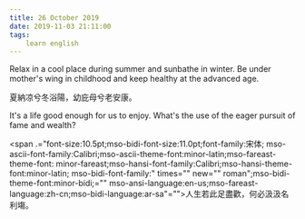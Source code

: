 ```yaml
---
title: 26 October 2019
date: 2019-11-03 21:11:00
tags:
    learn english
---
```

<p .="MsoNormal"><span lang="EN-US">Relax in a cool place during summer and sunbathe
in winter. Be under mother</span><span lang="EN-US" .="font-family:&#x5B8B;&#x4F53;">&apos;</span><span lang="EN-US">s wing in childhood and keep healthy at the advanced age. </span></p>

<p .="MsoNormal"><span .="font-family:&#x5B8B;&#x4F53;;mso-ascii-font-family:Calibri;
mso-ascii-theme-font:minor-latin;mso-fareast-font-family:&#x5B8B;&#x4F53;;mso-fareast-theme-font:
minor-fareast;mso-hansi-font-family:Calibri;mso-hansi-theme-font:minor-latin">&#x590F;&#x7D0D;&#x51C9;&#x516E;&#x51AC;&#x6D74;&#x967D;&#xFF0C;&#x5E7C;&#x5E87;&#x6BCD;&#x516E;&#x8001;&#x5B89;&#x5EB7;&#x3002;</span></p><p .="MsoNormal"><span lang="EN-US">It</span><span lang="EN-US" .="font-family:
&#x5B8B;&#x4F53;">&apos;</span><span lang="EN-US">s a life good enough for us to enjoy. What</span><span lang="EN-US" .="font-family:&#x5B8B;&#x4F53;">&apos;</span><span lang="EN-US">s the use of the
eager pursuit of fame and wealth?</span></p><p .="MsoNormal"><span .="font-family:&#x5B8B;&#x4F53;;mso-ascii-font-family:Calibri;
mso-ascii-theme-font:minor-latin;mso-fareast-font-family:&#x5B8B;&#x4F53;;mso-fareast-theme-font:
minor-fareast;mso-hansi-font-family:Calibri;mso-hansi-theme-font:minor-latin">

<span .="font-size:10.5pt;mso-bidi-font-size:11.0pt;font-family:&#x5B8B;&#x4F53;;
mso-ascii-font-family:Calibri;mso-ascii-theme-font:minor-latin;mso-fareast-theme-font:
minor-fareast;mso-hansi-font-family:Calibri;mso-hansi-theme-font:minor-latin;
mso-bidi-font-family:" times="" new="" roman";mso-bidi-theme-font:minor-bidi;="" mso-ansi-language:en-us;mso-fareast-language:zh-cn;mso-bidi-language:ar-sa"="">&#x4EBA;&#x751F;&#x82E5;&#x6B64;&#x8DB3;&#x76E1;&#x6B61;&#xFF0C;&#x4F55;&#x5FC5;&#x6C72;&#x6C72;&#x540D;&#x5229;&#x5872;&#x3002;</span></span></p>
